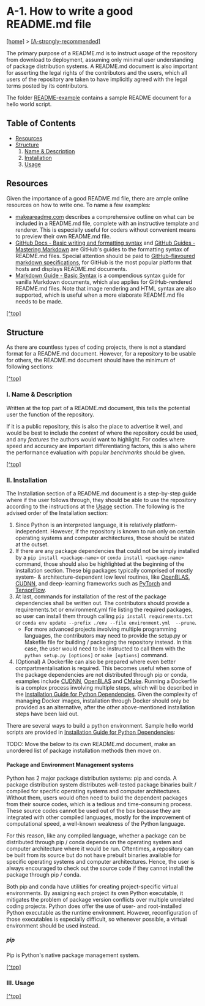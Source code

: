 # A-1. <a name="top"/>How to write a good README.md file</a>

[[home]](/README.md) > [[A-strongly-recommended]](/A-strongly-recommended/README.md)

The primary purpose of a README.md is to instruct _usage_ of the repository from download to deployment, assuming 
only minimal user understanding of package distribution systems. A README.md document is also important for asserting 
the legal rights of the contributors and the users, which all users of the repository are taken to have implicitly 
agreed with the legal terms posted by its contributors.

The folder [README-example](README-example/README.md) contains a sample README document for a hello world script.

## Table of Contents
- [Resources](#resources) 
- [Structure](#structure)
  1. [Name & Description](#description)
  2. [Installation](#installation)
  3. [Usage](#usage)

## <a name="resources"/>Resources</a>
Given the importance of a good README.md file, there are ample online resources on how to write one. To name a few 
examples:

- [makeareadme.com](https://www.makeareadme.com/) describes a comprehensive outline on what can 
  be included in a README.md file, complete with an instructive template and renderer. This is especially useful for 
  coders without convenient means to preview their own README.md file.
- [GitHub Docs - Basic writing and formatting syntax](
  https://docs.github.com/en/github/writing-on-github/getting-started-with-writing-and-formatting-on-github/basic-writing-and-formatting-syntax)
  and [GitHub Guides - Mastering Markdown](https://guides.github.com/features/mastering-markdown/) are GitHub's guides
  to the formatting syntax of README.md files. Special attention should be paid to [GitHub-flavoured markdown 
  specifications](https://github.github.com/gfm/#what-is-github-flavored-markdown-), for GitHub is the most popular 
  platform that hosts and displays README.md documents.
- [Markdown Guide - Basic Syntax](https://www.markdownguide.org/basic-syntax/) is a compendious syntax guide for vanilla 
  Markdown documents, which also applies for GitHub-rendered README.md files. Note that image rendering and HTML syntax 
  are also supported, which is useful when a more elaborate README.md file needs to be made.

[[^top]](#top)

## <a name="structure"/>Structure</a>
As there are countless types of coding projects, there is not a standard format for a README.md document. However, for a
repository to be usable for others, the README.md document should have the minimum of following sections:

[[^top]](#top)

### <a name="description"/>I. Name & Description</a>
Written at the top part of a README.md document, this tells the potential user the function of the repository. 

If it is a public repository, this is also the place to advertise it well, and would be best to include the _context_ of 
where the repository could be used, and any _features_ the authors would want to highlight. For codes where speed and 
accuracy are important differentiating factors, this is also where the performance evaluation with popular _benchmarks_ 
should be given.

[[^top]](#top)

### <a name="installation"/>II. Installation</a>
The Installation section of a README.md document is a step-by-step guide where if the user follows through, they should 
be able to use the repository according to the instructions at the [Usage](#usage) section. The following is the advised
order of the Installation section:

1. Since Python is an interpreted language, it is relatively platform-independent. However, if the repository is
 known to run only on certain operating systems and computer architectures, those should be stated at the outset. 
2. If there are any package dependencies that could not be simply installed by a `pip install <package-name>` or
`conda install <package-name>` command, those should also be highlighted at the beginning of the installation section. 
These big packages typically comprised of mostly system- & architecture-dependent low level routines, like [OpenBLAS](
https://www.openblas.net/), [CUDNN](https://developer.nvidia.com/cudnn), and deep-learning frameworks such as [PyTorch](
https://pytorch.org/) and [TensorFlow](https://www.tensorflow.org/).
3. At last, commands for installation of the rest of the package dependencies shall be written out. The contributors 
should provide a requirements.txt or environment.yml file listing the required packages, so user can install them 
through calling `pip install requirements.txt` or `conda env update --prefix ./env --file environment.yml  --prune`.
   - For more advanced projects involving multiple programming languages, the contributors may need to provide the 
   setup.py or Makefile file for building / packaging the repository instead. In this case, the user would need to be 
   instructed to call them with the `python setup.py [options]` or `make [options]` command.
4. (Optional) A Dockerfile can also be prepared where even better compartmentalisation is required. This becomes useful 
when some of the package dependencies are not distributed through pip or conda, examples include [CUDNN](
https://developer.nvidia.com/cudnn), [OpenBLAS](https://www.openblas.net/) and [CMake](https://cmake.org/). 
Running a Dockerfile is a complex process involving multiple steps, which will be described in the [Installation Guide 
for Python Dependencies](installation-guide). Given the complexity of managing Docker images, installation through 
Docker should only be provided as an alternative, after the other above-mentioned installation steps have been laid out.

There are several ways to build a python environment. Sample hello world scripts are provided in [Installation Guide for
Python Dependencies](installation-guide):

TODO: Move the below to its own README.md document, make an unordered list of package installation methods then move on.
#### Package and Environment Management systems
Python has 2 major package distribution systems: pip and conda. A package distribution system distributes well-tested 
package binaries built / compiled for specific operating systems and computer architectures. Without them, users would 
often need to build the dependent packages from their source codes, which is a tedious and time-consuming process. These 
source codes cannot be used out of the box because they are integrated with other compiled languages, mostly for the
improvement of computational speed, a well-known weakness of the Python language. 

For this reason, like any compiled language, whether a package can be distributed through pip / conda depends on the 
operating system and computer architecture where it would be run. Oftentimes, a repository can be built from its source 
but do not have prebuilt binaries available for specific operating systems and computer architectures. Hence, the user 
is always encouraged to check out the source code if they cannot install the package through pip / conda.

Both pip and conda have utilities for creating project-specific virtual environments. By assigning each project its own 
Python executable, it mitigates the problem of package version conflicts over multiple unrelated coding projects. Python 
does offer the use of user- and root-installed Python executable as the runtime environment. However, reconfiguration of
those executables is especially difficult, so whenever possible, a virtual environment should be used instead.

##### pip
Pip is Python's native package management system.

[[^top]](#top)

### <a name="usage"/>III. Usage</a>

[[^top]](#top)